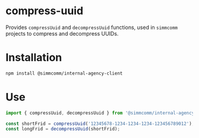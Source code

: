# compress-uuid

Provides `compressUuid` and `decompressUuid` functions, used in `simmcomm` projects to compress and decompress UUIDs.

# Installation

```bash
npm install @simmcomm/internal-agency-client
```

# Use

```typescript
import { compressUuid, decompressUuid } from '@simmcomm/internal-agency-client';

const shortFrid = compressUuid('12345678-1234-1234-1234-123456789012');
const longFrid = decompressUuid(shortFrid);
```
